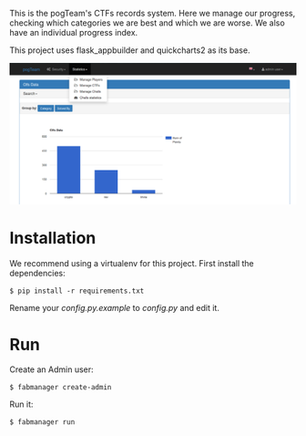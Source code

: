 This is the pogTeam's CTFs records system. Here we manage our progress, checking which categories we are best and which we are worse. We also have an individual progress index.

This project uses flask_appbuilder and quickcharts2 as its base.

![POGress screenshot](docs/img/pogress.png)

# Installation
We recommend using a virtualenv for this project. First install the dependencies:

    $ pip install -r requirements.txt
    
Rename your *config.py.example* to *config.py* and edit it.

# Run

Create an Admin user:

    $ fabmanager create-admin

Run it:

    $ fabmanager run
